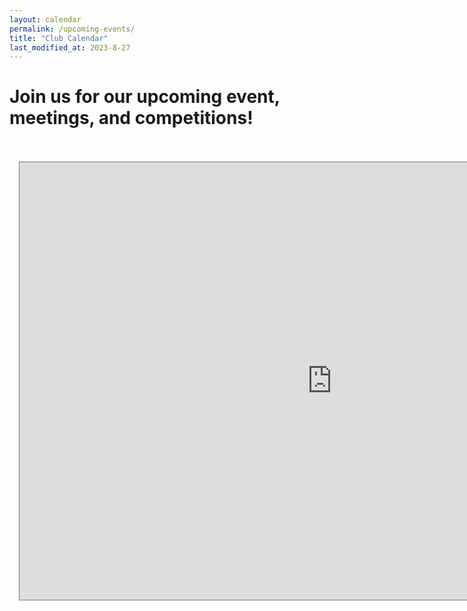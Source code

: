 ```yaml
---
layout: calendar
permalink: /upcoming-events/
title: "Club Calendar"
last_modified_at: 2023-8-27
---
```

# Join us for our upcoming event, meetings, and competitions!
<br>
<br>

<style>
  /* This style will adjust the left margin of the embedded iframe */
  iframe {
    margin-left: 15px; /* You can adjust this value as needed */
  }
</style>
<iframe src="https://outlook.office365.com/owa/calendar/43e88d0f5a86425ab53d9f7eba9801cf@usu.edu/1d9b6eedc1f04440bacec06e74222cb43204620194208656066/calendar.html" style="border:solid 1px #777" width="1000" height="700" frameborder="0" scrolling="no"></iframe>
